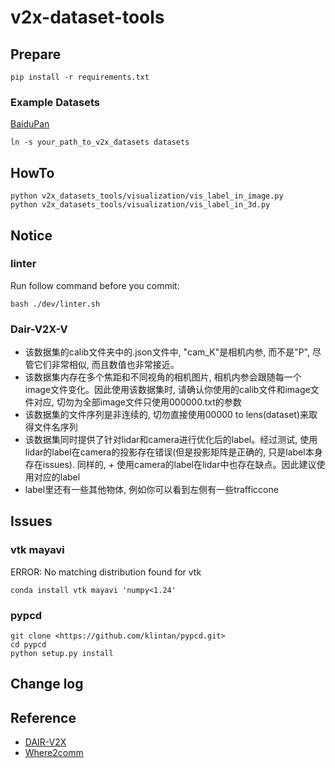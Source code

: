 # v2x-dataset-tools

## Prepare

```shell
pip install -r requirements.txt
```

### Example Datasets

[BaiduPan](https://pan.baidu.com/s/1Bj97xzdT6i6c-NBPxnsWRA?pwd=6puw)

```shell
ln -s your_path_to_v2x_datasets datasets
```

## HowTo

```shell
python v2x_datasets_tools/visualization/vis_label_in_image.py
python v2x_datasets_tools/visualization/vis_label_in_3d.py
```

## Notice

### linter

Run follow command before you commit:

```shell
bash ./dev/linter.sh
```

### Dair-V2X-V

+ 该数据集的calib文件夹中的.json文件中, "cam_K"是相机内参, 而不是"P", 尽管它们非常相似, 而且数值也非常接近。
+ 该数据集内存在多个焦距和不同视角的相机图片, 相机内参会跟随每一个image文件变化。因此使用该数据集时, 请确认你使用的calib文件和image文件对应, 切勿为全部image文件只使用000000.txt的参数
+ 该数据集的文件序列是非连续的, 切勿直接使用00000 to lens(dataset)来取得文件名序列
+ 该数据集同时提供了针对lidar和camera进行优化后的label。经过测试, 使用lidar的label在camera的投影存在错误(但是投影矩阵是正确的, 只是label本身存在issues). 同样的, + 使用camera的label在lidar中也存在缺点。因此建议使用对应的label
+ label里还有一些其他物体, 例如你可以看到左侧有一些trafficcone

## Issues

### vtk mayavi

ERROR: No matching distribution found for vtk

```shell
conda install vtk mayavi 'numpy<1.24'
```

### pypcd

```shell
git clone <https://github.com/klintan/pypcd.git>
cd pypcd
python setup.py install
```

## Change log

## Reference

+ [DAIR-V2X](https://github.com/AIR-THU/DAIR-V2X)
+ [Where2comm](https://github.com/MediaBrain-SJTU/Where2comm)
